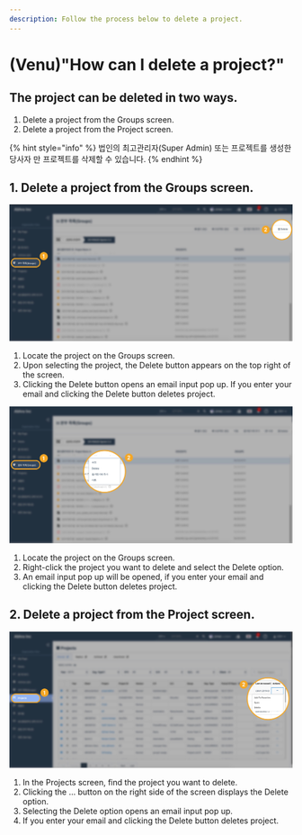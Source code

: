 ```yaml
---
description: Follow the process below to delete a project.
---
```


# \(Venu\)"How can I delete a project?"

## The project can be deleted in two ways.

1. Delete a project from the Groups screen.
2. Delete a project from the Project screen. 

{% hint style="info" %}
법인의 최고관리자\(Super Admin\) 또는 프로젝트를 생성한 당사자 만 프로젝트를 삭제할 수 있습니다.
{% endhint %}

## 1. Delete a project from the Groups screen.

![Organization View &amp;gt; Groups left navigation item &amp;gt; Find Project &amp;gt; Delete](../.gitbook/assets/2-copy-3.jpg)

1. Locate the project on the Groups screen.
2. Upon selecting the project, the Delete button appears on the top right of the screen.
3. Clicking the Delete button opens an email input pop up. If you enter your email and clicking the Delete button deletes project.

![Organization View &amp;gt; Groups left navigation item &amp;gt; Find Project &amp;gt; Right click &amp;gt; Delete ](../.gitbook/assets/2-copy-4.jpg)

1. Locate the project on the Groups screen.
2. Right-click the project you want to delete and select the Delete option.
3. An email input pop up will be opened, if you enter your email and clicking the Delete button deletes project.

## 2. Delete a project from the Project screen.

![Organization View &amp;gt; Projects &amp;gt; Three-dots button &amp;gt; Delete](../.gitbook/assets/2-copy-5.jpg)

1. In the Projects screen, find the project you want to delete.
2. Clicking the ... button on the right side of the screen displays the Delete option.
3. Selecting the Delete option opens an email input pop up.
4. If you enter your email and clicking the Delete button deletes project.

